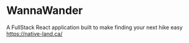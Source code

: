 # WannaWander
A FullStack React application built to make finding your next hike easy
https://native-land.ca/
